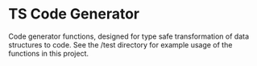 TS Code Generator
==============

Code generator functions, designed for type safe transformation of data structures to code. 
See the /test directory for example usage of the functions in this project.
